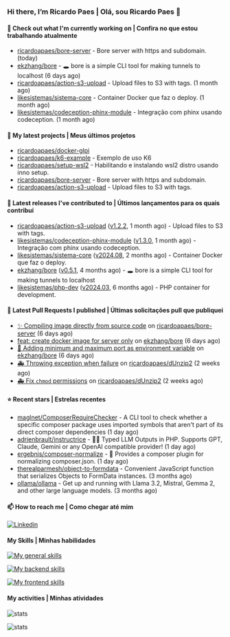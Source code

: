 ### Hi there, I’m Ricardo Paes | Olá, sou Ricardo Paes 👋 

#### 👷 Check out what I'm currently working on | Confira no que estou trabalhando atualmente

- [ricardoapaes/bore-server](https://github.com/ricardoapaes/bore-server) - Bore server with https and subdomain. (today)
- [ekzhang/bore](https://github.com/ekzhang/bore) - 🕳 bore is a simple CLI tool for making tunnels to localhost (6 days ago)
- [ricardoapaes/action-s3-upload](https://github.com/ricardoapaes/action-s3-upload) - Upload files to S3 with tags. (1 month ago)
- [likesistemas/sistema-core](https://github.com/likesistemas/sistema-core) - Container Docker que faz o deploy. (1 month ago)
- [likesistemas/codeception-phinx-module](https://github.com/likesistemas/codeception-phinx-module) - Integração com phinx usando codeception. (1 month ago)

#### 🌱 My latest projects | Meus últimos projetos

- [ricardoapaes/docker-glpi](https://github.com/ricardoapaes/docker-glpi)
- [ricardoapaes/k6-example](https://github.com/ricardoapaes/k6-example) - Exemplo de uso K6
- [ricardoapaes/setup-wsl2](https://github.com/ricardoapaes/setup-wsl2) - Habilitando e instalando wsl2 distro usando inno setup.
- [ricardoapaes/bore-server](https://github.com/ricardoapaes/bore-server) - Bore server with https and subdomain.
- [ricardoapaes/action-s3-upload](https://github.com/ricardoapaes/action-s3-upload) - Upload files to S3 with tags.

#### 🔭 Latest releases I've contributed to | Últimos lançamentos para os quais contribuí

- [ricardoapaes/action-s3-upload](https://github.com/ricardoapaes/action-s3-upload) ([v1.2.2](https://github.com/ricardoapaes/action-s3-upload/releases/tag/v1.2.2), 1 month ago) - Upload files to S3 with tags.
- [likesistemas/codeception-phinx-module](https://github.com/likesistemas/codeception-phinx-module) ([v1.3.0](https://github.com/likesistemas/codeception-phinx-module/releases/tag/v1.3.0), 1 month ago) - Integração com phinx usando codeception.
- [likesistemas/sistema-core](https://github.com/likesistemas/sistema-core) ([v2024.08](https://github.com/likesistemas/sistema-core/releases/tag/v2024.08), 2 months ago) - Container Docker que faz o deploy.
- [ekzhang/bore](https://github.com/ekzhang/bore) ([v0.5.1](https://github.com/ekzhang/bore/releases/tag/v0.5.1), 4 months ago) - 🕳 bore is a simple CLI tool for making tunnels to localhost
- [likesistemas/php-dev](https://github.com/likesistemas/php-dev) ([v2024.03](https://github.com/likesistemas/php-dev/releases/tag/v2024.03), 6 months ago) - PHP container for development.

#### 🔨 Latest Pull Requests I published | Últimas solicitações pull que publiquei

- [✨ Compiling image directly from source code](https://github.com/ricardoapaes/bore-server/pull/2) on [ricardoapaes/bore-server](https://github.com/ricardoapaes/bore-server) (6 days ago)
- [feat: create docker image for server only](https://github.com/ekzhang/bore/pull/137) on [ekzhang/bore](https://github.com/ekzhang/bore) (6 days ago)
- [🔧 Adding minimum and maximum port as environment variable](https://github.com/ekzhang/bore/pull/136) on [ekzhang/bore](https://github.com/ekzhang/bore) (6 days ago)
- [🚑️ Throwing exception when failure](https://github.com/ricardoapaes/dUnzip2/pull/5) on [ricardoapaes/dUnzip2](https://github.com/ricardoapaes/dUnzip2) (2 weeks ago)
- [🚑️ Fix `chmod` permissions](https://github.com/ricardoapaes/dUnzip2/pull/4) on [ricardoapaes/dUnzip2](https://github.com/ricardoapaes/dUnzip2) (2 weeks ago)

#### ⭐ Recent stars | Estrelas recentes

- [maglnet/ComposerRequireChecker](https://github.com/maglnet/ComposerRequireChecker) - A CLI tool to check whether a specific composer package uses imported symbols that aren&#39;t part of its direct composer dependencies (1 day ago)
- [adrienbrault/instructrice](https://github.com/adrienbrault/instructrice) - 👩‍🏫 Typed LLM Outputs in PHP. Supports GPT, Claude, Gemini or any OpenAI compatible provider! (1 day ago)
- [ergebnis/composer-normalize](https://github.com/ergebnis/composer-normalize) - 🎵 Provides a composer plugin for normalizing composer.json. (1 day ago)
- [therealparmesh/object-to-formdata](https://github.com/therealparmesh/object-to-formdata) - Convenient JavaScript function that serializes Objects to FormData instances. (3 months ago)
- [ollama/ollama](https://github.com/ollama/ollama) - Get up and running with Llama 3.2, Mistral, Gemma 2, and other large language models. (3 months ago)

#### 📫 How to reach me | Como chegar até mim

[![Linkedin](https://img.shields.io/badge/LinkedIn-0077B5?style=for-the-badge&logo=linkedin&logoColor=white)](https://www.linkedin.com/in/ricardo-paes-5039ba4b)

#### My Skills | Minhas habilidades

[![My general skills](https://skillicons.dev/icons?i=linux,bash,git,docker,aws,gcp,kubernetes,githubactions,nginx,sentry,vim,vscode)](https://skillicons.dev)

[![My backend skills](https://skillicons.dev/icons?i=php,java,nodejs,go,kotlin,ts,laravel,androidstudio)](https://skillicons.dev)

[![My frontend skills](https://skillicons.dev/icons?i=webpack,react,angular,js,html,css,jquery)](https://skillicons.dev)

#### My activities | Minhas atividades

![stats](https://github-readme-stats.vercel.app/api?username=ricardoapaes&show_icons=true&hide_title=false&count_private=true&theme=radical&border_color=000000)

![stats](https://github-readme-stats.vercel.app/api/top-langs/?username=ricardoapaes&layout=compact&langs_count=16&theme=radical&&count_private=true&border_color=000000)